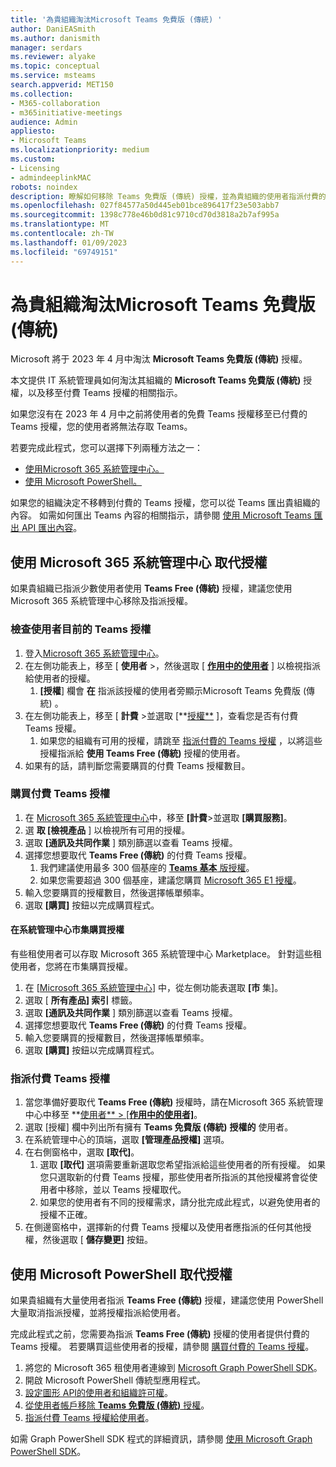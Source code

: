 ```yaml
---
title: '為貴組織淘汰Microsoft Teams 免費版 (傳統) '
author: DaniEASmith
ms.author: danismith
manager: serdars
ms.reviewer: alyake
ms.topic: conceptual
ms.service: msteams
search.appverid: MET150
ms.collection:
- M365-collaboration
- m365initiative-meetings
audience: Admin
appliesto:
- Microsoft Teams
ms.localizationpriority: medium
ms.custom:
- Licensing
- admindeeplinkMAC
robots: noindex
description: 瞭解如何移除 Teams 免費版 (傳統) 授權，並為貴組織的使用者指派付費的 Teams 授權。
ms.openlocfilehash: 027f84577a50d445eb01bce896417f23e503abb7
ms.sourcegitcommit: 1398c778e46b0d81c9710cd70d3818a2b7af995a
ms.translationtype: MT
ms.contentlocale: zh-TW
ms.lasthandoff: 01/09/2023
ms.locfileid: "69749151"
---
```

# <a name="retire-microsoft-teams-free-classic-for-your-organization"></a>為貴組織淘汰Microsoft Teams 免費版 (傳統) 

Microsoft 將于 2023 年 4 月中淘汰 **Microsoft Teams 免費版 (傳統)** 授權。

本文提供 IT 系統管理員如何淘汰其組織的 **Microsoft Teams 免費版 (傳統)** 授權，以及移至付費 Teams 授權的相關指示。

如果您沒有在 2023 年 4 月中之前將使用者的免費 Teams 授權移至已付費的 Teams 授權，您的使用者將無法存取 Teams。

若要完成此程式，您可以選擇下列兩種方法之一：

- [使用Microsoft 365 系統管理中心。](#use-microsoft-365-admin-center-to-replace-licenses)
- [使用 Microsoft PowerShell。](#use-microsoft-powershell-to-replace-licenses)

如果您的組織決定不移轉到付費的 Teams 授權，您可以從 Teams 匯出貴組織的內容。 如需如何匯出 Teams 內容的相關指示，請參閱 [使用 Microsoft Teams 匯出 API 匯出內容](/microsoftteams/export-teams-content)。

## <a name="use-microsoft-365-admin-center-to-replace-licenses"></a>使用 Microsoft 365 系統管理中心 取代授權

如果貴組織已指派少數使用者使用 **Teams Free (傳統)** 授權，建議您使用Microsoft 365 系統管理中心移除及指派授權。

### <a name="check-users-current-teams-licensing"></a>檢查使用者目前的 Teams 授權

1. 登入[Microsoft 365 系統管理中心](https://go.microsoft.com/fwlink/p/?linkid=2024339)。
1. 在左側功能表上，移至 [ **使用者** >，然後選取 [ [**作用中的使用者**](https://go.microsoft.com/fwlink/p/?linkid=834822) ] 以檢視指派給使用者的授權。
    1. **[授權**] 欄會 **在** 指派該授權的使用者旁顯示Microsoft Teams 免費版 (傳統) 。
1. 在左側功能表上，移至 [ **計費** >並選取 [**[授權**](https://go.microsoft.com/fwlink/p/?linkid=842264) ]，查看您是否有付費 Teams 授權。
    1. 如果您的組織有可用的授權，請跳至 [指派付費的 Teams 授權](#assign-paid-teams-licenses) ，以將這些授權指派給 **使用 Teams Free (傳統)** 授權的使用者。
1. 如果有的話，請判斷您需要購買的付費 Teams 授權數目。

### <a name="purchase-paid-teams-licenses"></a>購買付費 Teams 授權

1. 在 [Microsoft 365 系統管理中心](https://go.microsoft.com/fwlink/p/?linkid=2024339)中，移至 **[計費**>並選取 **[購買服務]**。
1. 選 **取 [檢視產品** ] 以檢視所有可用的授權。
1. 選取 **[通訊及共同作業** ] 類別篩選以查看 Teams 授權。
1. 選擇您想要取代 **Teams Free (傳統)** 的付費 Teams 授權。
    1. 我們建議使用最多 300 個基座的 [ **Teams 基本** 版授權](https://admin.microsoft.com/adminportal/home#/catalog/offer-details/microsoft-teams-essentials-aad-identity-/2D7C59AC-F814-43E0-8E8E-E4EA91A09CAF)。
    1. 如果您需要超過 300 個基座，建議您購買 [Microsoft 365 E1 授權](https://admin.microsoft.com/Adminportal/Home#/catalog/offer-details/office-365-e1/CF4A479A-2119-4EF2-83D1-37CF8460EADA)。
1. 輸入您要購買的授權數目，然後選擇帳單頻率。
1. 選取 **[購買]** 按鈕以完成購買程式。

#### <a name="purchase-licenses-in-the-admin-center-marketplace"></a>在系統管理中心市集購買授權

有些租使用者可以存取 Microsoft 365 系統管理中心 Marketplace。 針對這些租使用者，您將在市集購買授權。

1. 在 [[Microsoft 365 系統管理中心](https://go.microsoft.com/fwlink/p/?linkid=2024339)] 中，從左側功能表選取 **[市** 集]。
1. 選取 [ **所有產品] 索引** 標籤。
1. 選取 **[通訊及共同作業** ] 類別篩選以查看 Teams 授權。
1. 選擇您想要取代 **Teams Free (傳統)** 的付費 Teams 授權。
1. 輸入您要購買的授權數目，然後選擇帳單頻率。
1. 選取 **[購買]** 按鈕以完成購買程式。

### <a name="assign-paid-teams-licenses"></a>指派付費 Teams 授權

1. 當您準備好要取代 **Teams Free (傳統)** 授權時，請在Microsoft 365 系統管理中心中移至 **[使用者**  >  [**作用中的使用者]**](https://admin.microsoft.com/adminportal/home#/users)。
1. 選取 [授權] 欄中列出所有擁有 **Teams 免費版 (傳統)** **授權的** 使用者。
1. 在系統管理中心的頂端，選取 **[管理產品授權]** 選項。
1. 在右側窗格中，選取 **[取代]**。
    1. 選取 **[取代]** 選項需要重新選取您希望指派給這些使用者的所有授權。 如果您只選取新的付費 Teams 授權，那些使用者所指派的其他授權將會從使用者中移除，並以 Teams 授權取代。
    1. 如果您的使用者有不同的授權需求，請分批完成此程式，以避免使用者的授權不正確。
1. 在側邊窗格中，選擇新的付費 Teams 授權以及使用者應指派的任何其他授權，然後選取 [ **儲存變更]** 按鈕。

## <a name="use-microsoft-powershell-to-replace-licenses"></a>使用 Microsoft PowerShell 取代授權

如果貴組織有大量使用者指派 **Teams Free (傳統)** 授權，建議您使用 PowerShell 大量取消指派授權，並將授權指派給使用者。

完成此程式之前，您需要為指派 **Teams Free (傳統)** 授權的使用者提供付費的 Teams 授權。 若要購買這些使用者的授權，請參閱 [購買付費的 Teams 授權](#purchase-paid-teams-licenses)。

1. 將您的 Microsoft 365 租使用者連線到 [Microsoft Graph PowerShell SDK](/powershell/microsoftgraph/get-started)。
1. 開啟 Microsoft PowerShell 傳統型應用程式。
1. [設定圖形 API的使用者和組織許可權](/microsoft-365/enterprise/remove-licenses-from-user-accounts-with-microsoft-365-powershell#use-the-microsoft-graph-powershell-sdk)。
1. [從使用者帳戶移除 **Teams 免費版 (傳統)** 授權](/microsoft-365/enterprise/remove-licenses-from-user-accounts-with-microsoft-365-powershell#removing-licenses-from-user-accounts)。
1. [指派付費 Teams 授權給使用者](/microsoft-365/enterprise/assign-licenses-to-user-accounts-with-microsoft-365-powershell#assigning-licenses-to-user-accounts)。

如需 Graph PowerShell SDK 程式的詳細資訊，請參閱 [使用 Microsoft Graph PowerShell SDK](/microsoft-365/enterprise/view-licenses-and-services-with-microsoft-365-powershell)。

